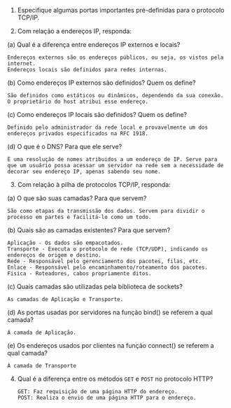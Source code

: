 1. Especifique algumas portas importantes pré-definidas para o protocolo TCP/IP.

2. Com relação a endereços IP, responda:

(a) Qual é a diferença entre endereços IP externos e locais?
  
    Endereços externos são os endereços públicos, ou seja, os vistos pela internet.
    Endereços locais são definidos para redes internas.
    
(b) Como endereços IP externos são definidos? Quem os define?

    São definidos como estáticos ou dinâmicos, dependendo da sua conexão. O proprietário do host atribui esse endereço.

(c) Como endereços IP locais são definidos? Quem os define?

    Definido pelo administrador da rede local e provavelmente um dos endereços privados especificados na RFC 1918.

(d) O que é o DNS? Para que ele serve?

    É uma resolução de nomes atribuidos a um endereço de IP. Serve para que um usuário possa acessar um servidor na rede sem a necessidade de decorar seu endereço IP, apenas sabendo seu nome. 
  
3. Com relação à pilha de protocolos TCP/IP, responda:

(a) O que são suas camadas? Para que servem?
    
    São como etapas da transmissão dos dados. Servem para dividir o processo em partes e facilitá-lo como um todo.
    
(b) Quais são as camadas existentes? Para que servem?

    Aplicação - Os dados são empacotados.
    Transporte - Executa o protocolo de rede (TCP/UDP), indicando os endereços de origem e destino.
    Rede - Responsável pelo gerenciamento dos pacotes, filas, etc. 
    Enlace - Responsável pelo encaminhamento/roteamento dos pacotes.
    Fisica - Roteadores, cabos propriamente ditos.

(c) Quais camadas são utilizadas pela biblioteca de sockets?

    As camadas de Aplicação e Transporte.
    
(d) As portas usadas por servidores na função bind() se referem a qual camada?

    À camada de Aplicação.    

(e) Os endereços usados por clientes na função connect() se referem a qual camada?

    À camada de Transporte
    
4. Qual é a diferença entre os métodos `GET` e `POST` no protocolo HTTP?
  
       GET: Faz requisição de uma página HTTP do endereço. 
       POST: Realiza o envio de uma página HTTP para o endereço.
